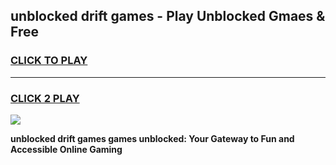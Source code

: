 
## unblocked drift games - Play Unblocked Gmaes & Free
<h3>
<a href="https://premium.freeplayer.one?title=unblocked_drift_games&ref=20F">CLICK TO PLAY</a></h3>
<hr>

<h3>
<a href="https://premium.freeplayer.one?title=unblocked_drift_games&ref=20F">CLICK 2 PLAY</a>
  
</h3>

<a href="https://premium.freeplayer.one?title=unblocked_drift_games&ref=20F/"><img src="https://clearcache.store/games.png"></a>


**unblocked drift games games unblocked: Your Gateway to Fun and Accessible Online Gaming**
